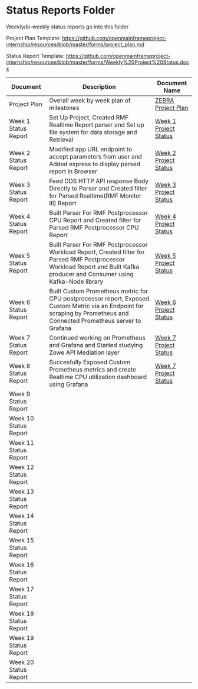 # Status Reports Folder
Weekly/bi-weekly status reports go into this folder

Project Plan Template: https://github.com/openmainframeproject-internship/resources/blob/master/forms/project_plan.md

Status Report Template: https://github.com/openmainframeproject-internship/resources/blob/master/forms/Weekly%20Project%20Status.docx

| Document | Description | Document Name |
|---|---|---|
| Project Plan | Overall week by week plan of milestones |[ZEBRA Project Plan](https://github.com/openmainframeproject-internship/Zowe-Parsing-Engine-for-SMF-or-RMF-PP-Reports/blob/master/Status%20Reports/ZEBRA%20Project%20Plan.pdf) |
| Week 1 Status Report |Set Up Project, Created RMF Realtime Report parser and Set up file system for data storage and Retrieval  | [Week 1 Project Status](https://github.com/openmainframeproject-internship/Zowe-Parsing-Engine-for-SMF-or-RMF-PP-Reports/blob/master/Status%20Reports/Week%201%20Project%20Status.docx) | 
| Week 2 Status Report | Modified app URL endpoint to accept parameters from user and Added express to display parsed report in Browser | [Week 2 Project Status](https://github.com/openmainframeproject-internship/Zowe-Parsing-Engine-for-SMF-or-RMF-PP-Reports/blob/master/Status%20Reports/Week%202%20Project%20Status.docx) |
| Week 3 Status Report | Feed DDS HTTP API response Body Directly to Parser and Created filter for Parsed Realtime(RMF Monitor III) Report | [Week 3 Project Status](https://github.com/openmainframeproject-internship/Zowe-Parsing-Engine-for-SMF-or-RMF-PP-Reports/blob/master/Status%20Reports/Week%203%20Project%20Status.docx) |
| Week 4 Status Report | Built Parser For RMF Postprocessor CPU Report and Created filter for Parsed RMF Postprocessor CPU Report | [Week 4 Project Status](https://github.com/openmainframeproject-internship/Zowe-Parsing-Engine-for-SMF-or-RMF-PP-Reports/blob/master/Status%20Reports/Week%204%20Project%20Status.docx) |
| Week 5 Status Report | Built Parser For RMF Postprocessor Workload Report, Created filter for Parsed RMF Postprocessor Workload Report and Built Kafka producer and Consumer using Kafka-Node library | [Week 5 Project Status](https://github.com/openmainframeproject-internship/Zowe-Parsing-Engine-for-SMF-or-RMF-PP-Reports/blob/master/Status%20Reports/Week%205%20Project%20Status.docx) |
| Week 6 Status Report | Built Custom Prometheus metric for CPU postprocessor report, Exposed Custom Metric via an Endpoint for scraping by Prometheus and Connected Prometheus server to Grafana | [Week 6 Project Status](https://github.com/openmainframeproject-internship/Zowe-Parsing-Engine-for-SMF-or-RMF-PP-Reports/blob/master/Status%20Reports/Week%206%20Project%20Status.docx) |
| Week 7 Status Report | Continued working on Prometheus and Grafana and Started studying Zowe API Mediation layer | [Week 7 Project Status](https://github.com/openmainframeproject-internship/Zowe-Parsing-Engine-for-SMF-or-RMF-PP-Reports/blob/master/Status%20Reports/Week%207%20Project%20Status.docx) |
| Week 8 Status Report | Succesfully Exposed Custom Prometheus metrics and create Realtime CPU utilization dashboard using Grafana | [Week 7 Project Status](https://github.com/openmainframeproject-internship/Zowe-Parsing-Engine-for-SMF-or-RMF-PP-Reports/blob/master/Status%20Reports/Week%208%20Project%20Status.docx) |
| Week 9 Status Report | | |
| Week 10 Status Report | | |
| Week 11 Status Report | | |
| Week 12 Status Report | | |
| Week 13 Status Report | | |
| Week 14 Status Report | | |
| Week 15 Status Report | | |
| Week 16 Status Report | | |
| Week 17 Status Report | | |
| Week 18 Status Report | | |
| Week 19 Status Report | | |
| Week 20 Status Report | | |
